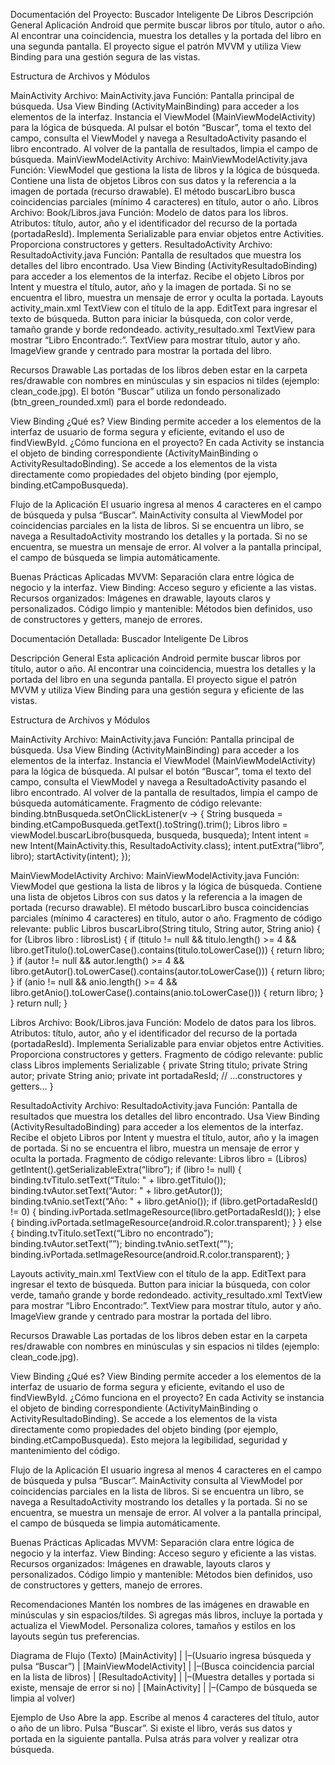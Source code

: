 Documentación del Proyecto: Buscador Inteligente De Libros
Descripción General
Aplicación Android que permite buscar libros por título, autor o año. Al encontrar una coincidencia, muestra los detalles y la portada del libro en una segunda pantalla. El proyecto sigue el patrón MVVM y utiliza View Binding para una gestión segura de las vistas.

Estructura de Archivos y Módulos

MainActivity
Archivo: MainActivity.java
Función:
Pantalla principal de búsqueda.
Usa View Binding (ActivityMainBinding) para acceder a los elementos de la interfaz.
Instancia el ViewModel (MainViewModelActivity) para la lógica de búsqueda.
Al pulsar el botón “Buscar”, toma el texto del campo, consulta el ViewModel y navega a ResultadoActivity pasando el libro encontrado.
Al volver de la pantalla de resultados, limpia el campo de búsqueda.
MainViewModelActivity
Archivo: MainViewModelActivity.java
Función:
ViewModel que gestiona la lista de libros y la lógica de búsqueda.
Contiene una lista de objetos Libros con sus datos y la referencia a la imagen de portada (recurso drawable).
El método buscarLibro busca coincidencias parciales (mínimo 4 caracteres) en título, autor o año.
Libros
Archivo: Book/Libros.java
Función:
Modelo de datos para los libros.
Atributos: título, autor, año y el identificador del recurso de la portada (portadaResId).
Implementa Serializable para enviar objetos entre Activities.
Proporciona constructores y getters.
ResultadoActivity
Archivo: ResultadoActivity.java
Función:
Pantalla de resultados que muestra los detalles del libro encontrado.
Usa View Binding (ActivityResultadoBinding) para acceder a los elementos de la interfaz.
Recibe el objeto Libros por Intent y muestra el título, autor, año y la imagen de portada.
Si no se encuentra el libro, muestra un mensaje de error y oculta la portada.
Layouts
activity_main.xml
TextView con el título de la app.
EditText para ingresar el texto de búsqueda.
Button para iniciar la búsqueda, con color verde, tamaño grande y borde redondeado.
activity_resultado.xml
TextView para mostrar “Libro Encontrado:”.
TextView para mostrar título, autor y año.
ImageView grande y centrado para mostrar la portada del libro.

Recursos Drawable
Las portadas de los libros deben estar en la carpeta res/drawable con nombres en minúsculas y sin espacios ni tildes (ejemplo: clean_code.jpg).
El botón “Buscar” utiliza un fondo personalizado (btn_green_rounded.xml) para el borde redondeado.

View Binding
¿Qué es?
View Binding permite acceder a los elementos de la interfaz de usuario de forma segura y eficiente, evitando el uso de findViewById.
¿Cómo funciona en el proyecto?
En cada Activity se instancia el objeto de binding correspondiente (ActivityMainBinding o ActivityResultadoBinding).
Se accede a los elementos de la vista directamente como propiedades del objeto binding (por ejemplo, binding.etCampoBusqueda).

Flujo de la Aplicación
El usuario ingresa al menos 4 caracteres en el campo de búsqueda y pulsa “Buscar”.
MainActivity consulta al ViewModel por coincidencias parciales en la lista de libros.
Si se encuentra un libro, se navega a ResultadoActivity mostrando los detalles y la portada.
Si no se encuentra, se muestra un mensaje de error.
Al volver a la pantalla principal, el campo de búsqueda se limpia automáticamente.

Buenas Prácticas Aplicadas
MVVM: Separación clara entre lógica de negocio y la interfaz.
View Binding: Acceso seguro y eficiente a las vistas.
Recursos organizados: Imágenes en drawable, layouts claros y personalizados.
Código limpio y mantenible: Métodos bien definidos, uso de constructores y getters, manejo de errores.

Documentación Detallada: Buscador Inteligente De Libros

Descripción General
Esta aplicación Android permite buscar libros por título, autor o año. Al encontrar una coincidencia, muestra los detalles y la portada del libro en una segunda pantalla. El proyecto sigue el patrón MVVM y utiliza View Binding para una gestión segura y eficiente de las vistas.

Estructura de Archivos y Módulos

MainActivity
Archivo: MainActivity.java
Función:
Pantalla principal de búsqueda.
Usa View Binding (ActivityMainBinding) para acceder a los elementos de la interfaz.
Instancia el ViewModel (MainViewModelActivity) para la lógica de búsqueda.
Al pulsar el botón “Buscar”, toma el texto del campo, consulta el ViewModel y navega a ResultadoActivity pasando el libro encontrado.
Al volver de la pantalla de resultados, limpia el campo de búsqueda automáticamente.
Fragmento de código relevante:
binding.btnBusqueda.setOnClickListener(v -> {
String busqueda = binding.etCampoBusqueda.getText().toString().trim();
Libros libro = viewModel.buscarLibro(busqueda, busqueda, busqueda);
Intent intent = new Intent(MainActivity.this, ResultadoActivity.class);
intent.putExtra(“libro”, libro);
startActivity(intent);
});

MainViewModelActivity
Archivo: MainViewModelActivity.java
Función:
ViewModel que gestiona la lista de libros y la lógica de búsqueda.
Contiene una lista de objetos Libros con sus datos y la referencia a la imagen de portada (recurso drawable).
El método buscarLibro busca coincidencias parciales (mínimo 4 caracteres) en título, autor o año.
Fragmento de código relevante:
public Libros buscarLibro(String titulo, String autor, String anio) {
for (Libros libro : librosList) {
if (titulo != null && titulo.length() >= 4 &&
libro.getTitulo().toLowerCase().contains(titulo.toLowerCase())) {
return libro;
}
if (autor != null && autor.length() >= 4 &&
libro.getAutor().toLowerCase().contains(autor.toLowerCase())) {
return libro;
}
if (anio != null && anio.length() >= 4 &&
libro.getAnio().toLowerCase().contains(anio.toLowerCase())) {
return libro;
}
}
return null;
}

Libros
Archivo: Book/Libros.java
Función:
Modelo de datos para los libros.
Atributos: título, autor, año y el identificador del recurso de la portada (portadaResId).
Implementa Serializable para enviar objetos entre Activities.
Proporciona constructores y getters.
Fragmento de código relevante:
public class Libros implements Serializable {
private String titulo;
private String autor;
private String anio;
private int portadaResId;
// …constructores y getters…
}

ResultadoActivity
Archivo: ResultadoActivity.java
Función:
Pantalla de resultados que muestra los detalles del libro encontrado.
Usa View Binding (ActivityResultadoBinding) para acceder a los elementos de la interfaz.
Recibe el objeto Libros por Intent y muestra el título, autor, año y la imagen de portada.
Si no se encuentra el libro, muestra un mensaje de error y oculta la portada.
Fragmento de código relevante:
Libros libro = (Libros) getIntent().getSerializableExtra(“libro”);
if (libro != null) {
binding.tvTitulo.setText(“Título: " + libro.getTitulo());
binding.tvAutor.setText(“Autor: " + libro.getAutor());
binding.tvAnio.setText(“Año: " + libro.getAnio());
if (libro.getPortadaResId() != 0) {
binding.ivPortada.setImageResource(libro.getPortadaResId());
} else {
binding.ivPortada.setImageResource(android.R.color.transparent);
}
} else {
binding.tvTitulo.setText(“Libro no encontrado”);
binding.tvAutor.setText(””);
binding.tvAnio.setText(”");
binding.ivPortada.setImageResource(android.R.color.transparent);
}

Layouts
activity_main.xml
TextView con el título de la app.
EditText para ingresar el texto de búsqueda.
Button para iniciar la búsqueda, con color verde, tamaño grande y borde redondeado.
activity_resultado.xml
TextView para mostrar “Libro Encontrado:”.
TextView para mostrar título, autor y año.
ImageView grande y centrado para mostrar la portada del libro.

Recursos Drawable
Las portadas de los libros deben estar en la carpeta res/drawable con nombres en minúsculas y sin espacios ni tildes (ejemplo: clean_code.jpg).

View Binding
¿Qué es?
View Binding permite acceder a los elementos de la interfaz de usuario de forma segura y eficiente, evitando el uso de findViewById.
¿Cómo funciona en el proyecto?
En cada Activity se instancia el objeto de binding correspondiente (ActivityMainBinding o ActivityResultadoBinding).
Se accede a los elementos de la vista directamente como propiedades del objeto binding (por ejemplo, binding.etCampoBusqueda).
Esto mejora la legibilidad, seguridad y mantenimiento del código.

Flujo de la Aplicación
El usuario ingresa al menos 4 caracteres en el campo de búsqueda y pulsa “Buscar”.
MainActivity consulta al ViewModel por coincidencias parciales en la lista de libros.
Si se encuentra un libro, se navega a ResultadoActivity mostrando los detalles y la portada.
Si no se encuentra, se muestra un mensaje de error.
Al volver a la pantalla principal, el campo de búsqueda se limpia automáticamente.

Buenas Prácticas Aplicadas
MVVM: Separación clara entre lógica de negocio y la interfaz.
View Binding: Acceso seguro y eficiente a las vistas.
Recursos organizados: Imágenes en drawable, layouts claros y personalizados.
Código limpio y mantenible: Métodos bien definidos, uso de constructores y getters, manejo de errores.

Recomendaciones
Mantén los nombres de las imágenes en drawable en minúsculas y sin espacios/tildes.
Si agregas más libros, incluye la portada y actualiza el ViewModel.
Personaliza colores, tamaños y estilos en los layouts según tus preferencias.

Diagrama de Flujo (Texto)
[MainActivity]
|
|–(Usuario ingresa búsqueda y pulsa “Buscar”)
|
[MainViewModelActivity]
|
|–(Busca coincidencia parcial en la lista de libros)
|
[ResultadoActivity]
|
|–(Muestra detalles y portada si existe, mensaje de error si no)
|
[MainActivity]
|
|–(Campo de búsqueda se limpia al volver)

Ejemplo de Uso
Abre la app.
Escribe al menos 4 caracteres del título, autor o año de un libro.
Pulsa “Buscar”.
Si existe el libro, verás sus datos y portada en la siguiente pantalla.
Pulsa atrás para volver y realizar otra búsqueda.
